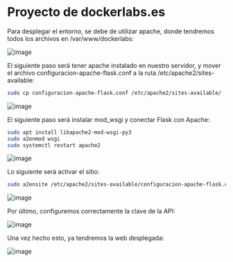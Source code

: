 # Proyecto de dockerlabs.es

Para desplegar el entorno, se debe de utilizar apache, donde tendremos todos los archivos en /var/www/dockerlabs:

![image](https://github.com/user-attachments/assets/f619dcbc-3462-404c-8d39-da2804ff856b)

El siguiente paso será tener apache instalado en nuestro servidor, y mover el archivo configuracion-apache-flask.conf a la ruta /etc/apache2/sites-available:

```bash
sudo cp configuracion-apache-flask.conf /etc/apache2/sites-available/
```

![image](https://github.com/user-attachments/assets/5783f725-d1eb-4e1f-8d7d-f45257118ca9)

El siguiente paso será instalar mod_wsgi y conectar Flask con Apache:

```bash
sudo apt install libapache2-mod-wsgi-py3
sudo a2enmod wsgi
sudo systemctl restart apache2
```

![image](https://github.com/user-attachments/assets/07023653-ce15-4581-9c26-dbc8b5ce8df8)

Lo siguiente será activar el sitio:

```bash
sudo a2ensite /etc/apache2/sites-available/configuracion-apache-flask.conf
``` 

![image](https://github.com/user-attachments/assets/b11bcf80-cebe-4fd8-b6e9-3ff8a8d4aadd)

Por último, configuremos correctamente la clave de la API:

![image](https://github.com/user-attachments/assets/30016a3a-bed3-46a0-b0ec-3d307febaeeb)

Una vez hecho esto, ya tendremos la web desplegada:

![image](https://github.com/user-attachments/assets/eb1418dc-d6ce-4646-bade-bbd729c4ad30)








